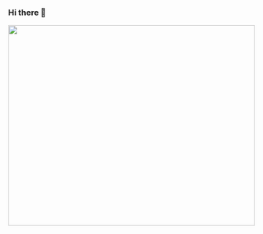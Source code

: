 ### Hi there 👋

<!--
**santicar10/santicar10** is a ✨ _special_ ✨ repository because its `README.md` (this file) appears on your GitHub profile.

Here are some ideas to get you started:

- 🔭 I’m currently working on ...
- 🌱 I’m currently learning ...
- 👯 I’m looking to collaborate on ...
- 🤔 I’m looking for help with ...
- 💬 Ask me about ...
- 📫 How to reach me: ...
- 😄 Pronouns: ...
- ⚡ Fun fact: ...
-->
<a href="#" align="center"><img width="100%" src="https://images-ext-2.discordapp.net/external/hnaATUaPzc8-rwg9eud-aY1Ixus38UlHTkXQ-Cl2sV8/https/media.tenor.com/tcjp-PpW4boAAAAM/wachi-wachi-wa-flying.gif?width=275&height=275" height="410px"/></a>

